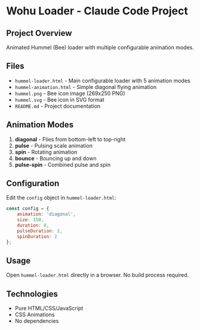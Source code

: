 # Wohu Loader - Claude Code Project

## Project Overview
Animated Hummel (Bee) loader with multiple configurable animation modes.

## Files
- `hummel-loader.html` - Main configurable loader with 5 animation modes
- `hummel-animation.html` - Simple diagonal flying animation
- `hummel.png` - Bee icon image (269x250 PNG)
- `hummel.svg` - Bee icon in SVG format
- `README.md` - Project documentation

## Animation Modes
1. **diagonal** - Flies from bottom-left to top-right
2. **pulse** - Pulsing scale animation
3. **spin** - Rotating animation
4. **bounce** - Bouncing up and down
5. **pulse-spin** - Combined pulse and spin

## Configuration
Edit the `config` object in `hummel-loader.html`:
```javascript
const config = {
    animation: 'diagonal',
    size: 150,
    duration: 8,
    pulseDuration: 2,
    spinDuration: 2
};
```

## Usage
Open `hummel-loader.html` directly in a browser. No build process required.

## Technologies
- Pure HTML/CSS/JavaScript
- CSS Animations
- No dependencies
